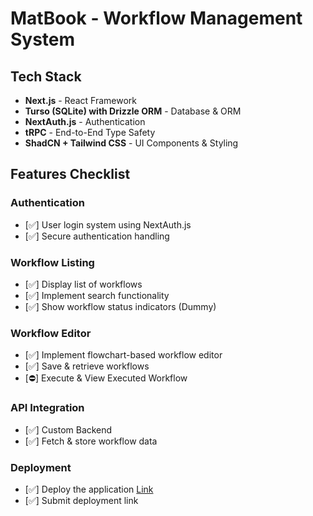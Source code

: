 # MatBook - Workflow Management System

## Tech Stack

- **Next.js** - React Framework
- **Turso (SQLite) with Drizzle ORM** - Database & ORM
- **NextAuth.js** - Authentication
- **tRPC** - End-to-End Type Safety
- **ShadCN + Tailwind CSS** - UI Components & Styling

## Features Checklist

### Authentication

- [✅] User login system using NextAuth.js
- [✅] Secure authentication handling

### Workflow Listing

- [✅] Display list of workflows
- [✅] Implement search functionality
- [✅] Show workflow status indicators (Dummy)

### Workflow Editor

- [✅] Implement flowchart-based workflow editor
- [✅] Save & retrieve workflows
- [⛔] Execute & View Executed Workflow

### API Integration

- [✅] Custom Backend
- [✅] Fetch & store workflow data

### Deployment

- [✅] Deploy the application [Link](https://matbook-interview.vercel.app)
- [✅] Submit deployment link

